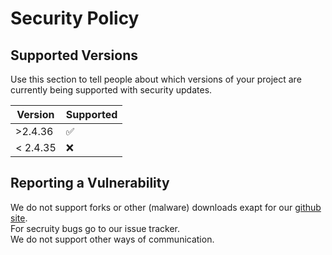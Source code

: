 # Security Policy

## Supported Versions

Use this section to tell people about which versions of your project are
currently being supported with security updates.

| Version | Supported          |
| ------- | ------------------ |
| >2.4.36   | :white_check_mark: |
| < 2.4.35   | :x:                |

## Reporting a Vulnerability

We do not support forks or other (malware) downloads exapt for our [github site](https://github.com/Argantiu/WorldSystem-Updated/).  
For secruity bugs go to our issue tracker.  
We do not support other ways of communication.
